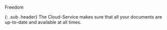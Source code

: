 Freedom

{: .sub .header}
The Cloud-Service makes sure that all your documents are up-to-date and available at all times.
